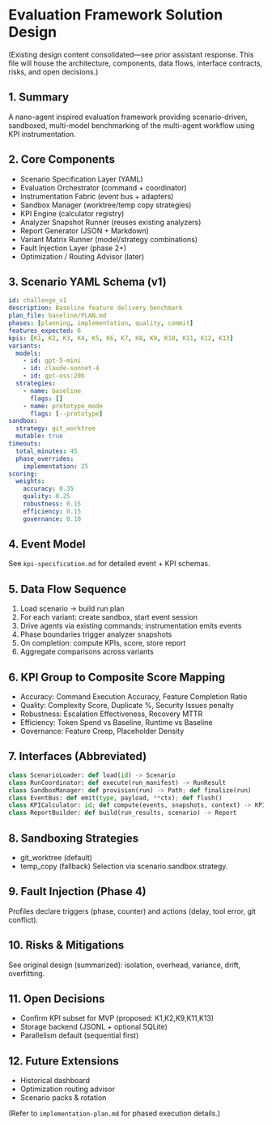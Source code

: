 # Evaluation Framework Solution Design

(Existing design content consolidated—see prior assistant response. This file will house the architecture, components, data flows, interface contracts, risks, and open decisions.)

## 1. Summary

A nano-agent inspired evaluation framework providing scenario-driven, sandboxed, multi-model benchmarking of the multi-agent workflow using KPI instrumentation.

## 2. Core Components

- Scenario Specification Layer (YAML)
- Evaluation Orchestrator (command + coordinator)
- Instrumentation Fabric (event bus + adapters)
- Sandbox Manager (worktree/temp copy strategies)
- KPI Engine (calculator registry)
- Analyzer Snapshot Runner (reuses existing analyzers)
- Report Generator (JSON + Markdown)
- Variant Matrix Runner (model/strategy combinations)
- Fault Injection Layer (phase 2+)
- Optimization / Routing Advisor (later)

## 3. Scenario YAML Schema (v1)

```yaml
id: challenge_v1
description: Baseline feature delivery benchmark
plan_file: baseline/PLAN.md
phases: [planning, implementation, quality, commit]
features_expected: 6
kpis: [K1, K2, K3, K4, K5, K6, K7, K8, K9, K10, K11, K12, K13]
variants:
  models:
    - id: gpt-5-mini
    - id: claude-sonnet-4
    - id: gpt-oss:20b
  strategies:
    - name: baseline
      flags: []
    - name: prototype_mode
      flags: [--prototype]
sandbox:
  strategy: git_worktree
  mutable: true
timeouts:
  total_minutes: 45
  phase_overrides:
    implementation: 25
scoring:
  weights:
    accuracy: 0.35
    quality: 0.25
    robustness: 0.15
    efficiency: 0.15
    governance: 0.10
```

## 4. Event Model

See `kpi-specification.md` for detailed event + KPI schemas.

## 5. Data Flow Sequence

1. Load scenario → build run plan
2. For each variant: create sandbox, start event session
3. Drive agents via existing commands; instrumentation emits events
4. Phase boundaries trigger analyzer snapshots
5. On completion: compute KPIs, score, store report
6. Aggregate comparisons across variants

## 6. KPI Group to Composite Score Mapping

- Accuracy: Command Execution Accuracy, Feature Completion Ratio
- Quality: Complexity Score, Duplicate %, Security Issues penalty
- Robustness: Escalation Effectiveness, Recovery MTTR
- Efficiency: Token Spend vs Baseline, Runtime vs Baseline
- Governance: Feature Creep, Placeholder Density

## 7. Interfaces (Abbreviated)

```python
class ScenarioLoader: def load(id) -> Scenario
class RunCoordinator: def execute(run_manifest) -> RunResult
class SandboxManager: def provision(run) -> Path; def finalize(run)
class EventBus: def emit(type, payload, **ctx); def flush()
class KPICalculator: id; def compute(events, snapshots, context) -> KPIResult
class ReportBuilder: def build(run_results, scenario) -> Report
```

## 8. Sandboxing Strategies

- git_worktree (default)
- temp_copy (fallback)
  Selection via scenario.sandbox.strategy.

## 9. Fault Injection (Phase 4)

Profiles declare triggers (phase, counter) and actions (delay, tool error, git conflict).

## 10. Risks & Mitigations

See original design (summarized): isolation, overhead, variance, drift, overfitting.

## 11. Open Decisions

- Confirm KPI subset for MVP (proposed: K1,K2,K9,K11,K13)
- Storage backend (JSONL + optional SQLite)
- Parallelism default (sequential first)

## 12. Future Extensions

- Historical dashboard
- Optimization routing advisor
- Scenario packs & rotation

(Refer to `implementation-plan.md` for phased execution details.)
